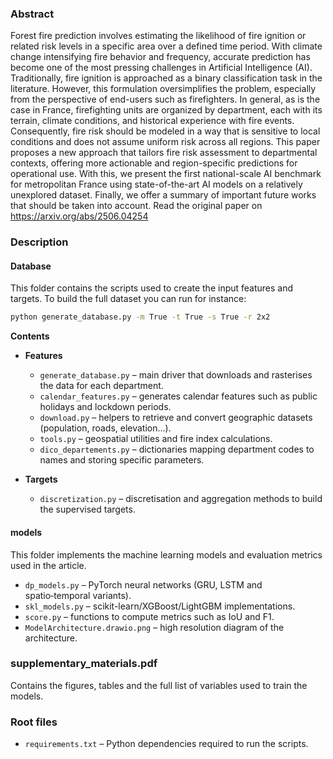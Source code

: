 ### Abstract

Forest fire prediction involves estimating the likelihood of fire ignition or related risk levels in a specific area over a defined time period. With climate change intensifying fire behavior and frequency, accurate prediction has become one of the most pressing challenges in Artificial Intelligence (AI). Traditionally, fire ignition is approached as a binary classification task in the literature. However, this formulation oversimplifies the problem, especially from the perspective of end-users such as firefighters. In general, as is the case in France, firefighting units are organized by department, each with its terrain, climate conditions, and historical experience with fire events. Consequently, fire risk should be modeled in a way that is sensitive to local conditions and does not assume uniform risk across all regions. This paper proposes a new approach that tailors fire risk assessment to departmental contexts, offering more actionable and region-specific predictions for operational use. With this, we present the first national-scale AI benchmark for metropolitan France using state-of-the-art AI models on a relatively unexplored dataset. Finally, we offer a summary of important future works that should be taken into account.
Read the original paper on https://arxiv.org/abs/2506.04254


### Description

#### Database
This folder contains the scripts used to create the input features and targets.
To build the full dataset you can run for instance:

```bash
python generate_database.py -m True -t True -s True -r 2x2
```

**Contents**

* **Features**
  * `generate_database.py` – main driver that downloads and rasterises the data for each department.
  * `calendar_features.py` – generates calendar features such as public holidays and lockdown periods.
  * `download.py` – helpers to retrieve and convert geographic datasets (population, roads, elevation…).
  * `tools.py` – geospatial utilities and fire index calculations.
  * `dico_departements.py` – dictionaries mapping department codes to names and storing specific parameters.

* **Targets**
  * `discretization.py` – discretisation and aggregation methods to build the supervised targets.

#### models
This folder implements the machine learning models and evaluation metrics used in the article.

* `dp_models.py` – PyTorch neural networks (GRU, LSTM and spatio‑temporal variants).
* `skl_models.py` – scikit-learn/XGBoost/LightGBM implementations.
* `score.py` – functions to compute metrics such as IoU and F1.
* `ModelArchitecture.drawio.png` – high resolution diagram of the architecture.

### supplementary_materials.pdf
Contains the figures, tables and the full list of variables used to train the models.

### Root files

* `requirements.txt` – Python dependencies required to run the scripts.
